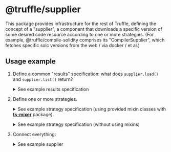 # @truffle/supplier

This package provides infrastructure for the rest of Truffle, defining the
concept of a "supplier", a component that downloads a specific version of some
desired code resource according to one or more strategies. (For example,
@truffle/compile-solidity comprises its "CompilerSupplier", which fetches
specific solc versions from the web / via docker / et al.)

## Usage example

1. Define a common "results" specification: what does `supplier.load()` and
   `supplier.list()` return?

   <p>
   <details>
   <summary>See example results specification</summary>

   ```typescript
   export type Compiler = { compile(): any };

   export namespace Results {
     export type Specification = {
       load: Promise<Compiler>;
       list: Promise<string[]>;
     };
   }
   ```

   </details>
   </p>

2. Define one or more strategies.

   <p>
   <details>
   <summary>
   See example strategy specification (using provided mixin classes with
   <a href="https://www.npmjs.com/package/ts-mixer"><strong>ts-mixer</strong></a>
   package).
   </summary>

   ```typescript
   import { Mixin } from "ts-mixer";

   import {
     Strategy,
     AllowsLoadingSpecificVersion,
     AllowsListingVersions
   } from "@truffle/supplier";

   import { Results } from "./types";

   export namespace RemoteSoljson {
     export type Specification = {
       constructor: {
         options: { strategy: "remote-soljson" };
       };
       results: Results.Specification;
       allowsLoadingSpecificVersion: true;
       allowsListingVersions: true;
     };
   }

   export class RemoteSoljson
     extends Mixin(AllowsLoadingSpecificVersion, AllowsListingVersions)
     implements Strategy<RemoteSoljson.Specification> {
     async load(_version?: string) {
       return { compile: (): any => null };
     }

     async list(): Promise<string[]> {
       return [];
     }
   }
   ```

   </details>
   </p>

   <p>
   <details>
   <summary>
   See example strategy specification (without using mixins)
   </summary>

   ```typescript
   import { Strategy } from "@truffle/supplier";

   import { Results } from "./types";

   export namespace RemoteSoljson {
     export type Specification = {
       constructor: {
         options: { strategy: "remote-soljson" };
       };
       results: Results.Specification;
       allowsLoadingSpecificVersion: true;
       allowsListingVersions: true;
     };
   }

   export class RemoteSoljson implements Strategy<RemoteSoljson.Specification> {
     allowsLoadingSpecificVersion() {
       return true;
     }

     allowsListingVersions() {
       return true;
     }

     async load(_version?: string) {
       return { compile: (): any => null };
     }

     async list(): Promise<string[]> {
       return [];
     }
   }
   ```

   </details>
   </p>

3. Connect everything:

   <p>
   <details>
   <summary>See example supplier</summary>

   ```typescript
   import { Supplier, forDefinition } from "@truffle/supplier";

   import { Results } from "./types";
   import { RemoteSoljson } from "./remote-soljson";

   export type Specification = {
     results: Results.Specification;
     options: {};
     strategies: {
       "remote-soljson": RemoteSoljson.Specification;
     };
   };

   export const definition: Supplier.Definition<Specification> = {
     determineStrategy({ strategy }) {
       return strategy;
     },

     strategyConstructors: {
       "remote-soljson": RemoteSoljson
     }
   };

   export const createCompilerSupplier = forDefinition(definition);
   ```

   </details>
   </p>
